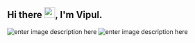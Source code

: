 ## Hi there <img src="https://media.giphy.com/media/hvRJCLFzcasrR4ia7z/giphy.gif" width="25px">, I'm Vipul.

![enter image description here](https://github-readme-stats.vercel.app/api?username=vipul-jha&show_icons=true&count_private=true&theme=gruvbox)
![enter image description here](https://github-readme-stats.vercel.app/api/top-langs/?username=vipul-jha&layout=compact&count_private=true&theme=gruvbox)

<!--START_SECTION:waka-->

<!--END_SECTION:waka-->
